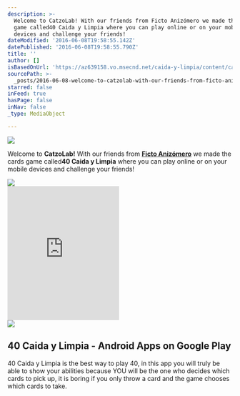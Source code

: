 ```yaml
---
description: >-
  Welcome to CatzoLab! With our friends from Ficto Anizómero we made the cards
  game called40 Caida y Limpia where you can play online or on your mobile
  devices and challenge your friends!
dateModified: '2016-06-08T19:58:55.142Z'
datePublished: '2016-06-08T19:58:55.790Z'
title: ''
author: []
isBasedOnUrl: 'https://az639158.vo.msecnd.net/caida-y-limpia/content/caida.png'
sourcePath: >-
  _posts/2016-06-08-welcome-to-catzolab-with-our-friends-from-ficto-anizomero-w.md
starred: false
inFeed: true
hasPage: false
inNav: false
_type: MediaObject

---
```

![](https://the-grid-user-content.s3-us-west-2.amazonaws.com/a3d389f4-e58f-4ac3-955c-c5f95af58915.png)

Welcome to **CatzoLab!** With our friends from **[Ficto Anizómero][0]** we made the cards game called**40 Caida y Limpia** where you can play online or on your mobile devices and challenge your friends!

<article style=""><img src="https://s3-us-west-2.amazonaws.com/the-grid-img/p/418e23ec4ff8d027b1db74b3eb1a85881ccd7803.png" /></article>

<iframe src="https://cdn.embedly.com/widgets/media.html?src=http%3A%2F%2Fwidgets.itunes.apple.com%2Fwidget.html%3Fc%3Dus%26brc%3DFFFFFF%26blc%3DFFFFFF%26trc%3DFFFFFF%26tlc%3DFFFFFF%26d%3D%26t%3D%26m%3Dsoftware%26e%3Dsoftware%2CiPadSoftware%26w%3D250%26h%3D300%26ids%3D935492399%26wt%3Ddiscovery%26partnerId%3D%26affiliate_id%3D%26at%3D%26ct%3D&amp;url=https%3A%2F%2Fitunes.apple.com%2Fus%2Fapp%2F40-caida-y-limpia%2Fid935492399%3Fmt%3D8&amp;image=http%3A%2F%2Fis1.mzstatic.com%2Fimage%2Fthumb%2FPurple49%2Fv4%2F2d%2F12%2Fc5%2F2d12c560-d6f0-65d0-d168-4b1808d89b3c%2Fsource%2F1200x630bf.jpg&amp;key=b7d04c9b404c499eba89ee7072e1c4f7&amp;type=text%2Fhtml&amp;schema=apple" width="250" height="300" scrolling="no" frameborder="0" allowfullscreen="" style=""></iframe>

<article style=""><img src="https://s3-us-west-2.amazonaws.com/the-grid-img/p/b51126a4c7eedd87e63cdfcf5b47b47b2c7d668c.jpg" /><h1>40 Caida y Limpia - Android Apps on Google Play</h1><p>40 Caida y Limpia is the best way to play 40, in this app you will truly be able to show your abilities because YOU will be the one who decides which cards to pick up, it is boring if you only throw a card and the game chooses which cards to take.</p></article>



[0]: http://anizomero.com/
